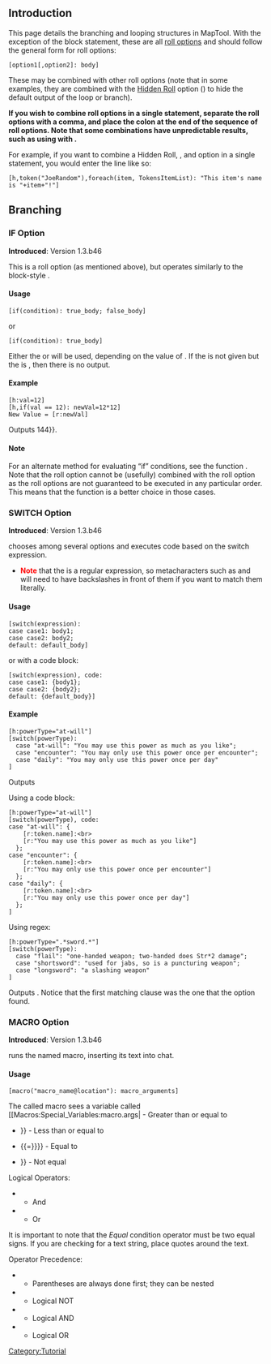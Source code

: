 Introduction
------------

This page details the branching and looping structures in MapTool. With the exception of the block statement, these are all [roll options](Macros:Roll:types "wikilink") and should follow the general form for roll options:

``` mtmacro
[option1[,option2]: body]
```

These may be combined with other roll options (note that in some examples, they are combined with the [Hidden Roll](Macros:Roll:types#.5B_.5D_Hidden_Rolls "wikilink") option () to hide the default output of the loop or branch).

**If you wish to combine roll options in a single statement, separate the roll options with a comma, and place the colon at the end of the sequence of roll options. Note that some combinations have unpredictable results, such as using with .**

For example, if you want to combine a Hidden Roll, , and option in a single statement, you would enter the line like so:

``` mtmacro
[h,token("JoeRandom"),foreach(item, TokensItemList): "This item's name is "+item+"!"]
```

Branching
---------

### IF Option

**Introduced**: Version 1.3.b46

This is a roll option (as mentioned above), but operates similarly to the block-style .

#### Usage

``` mtmacro
[if(condition): true_body; false_body]
```

or

``` mtmacro
[if(condition): true_body]
```

Either the or will be used, depending on the value of . If the is not given but the is , then there is no output.

#### Example

``` mtmacro
[h:val=12]
[h,if(val == 12): newVal=12*12]
New Value = [r:newVal]
```

Outputs 144}}.

#### Note

For an alternate method for evaluating “if” conditions, see the function . Note that the roll option cannot be (usefully) combined with the roll option as the roll options are not guaranteed to be executed in any particular order. This means that the function is a better choice in those cases.

### SWITCH Option

**Introduced**: Version 1.3.b46

chooses among several options and executes code based on the switch expression.

-   **<span style="color: #FF0000;">Note</span>** that the is a regular expression, so metacharacters such as and will need to have backslashes in front of them if you want to match them literally.

#### Usage

``` mtmacro
[switch(expression):
case case1: body1;
case case2: body2;
default: default_body]
```

or with a code block:

``` mtmacro
[switch(expression), code:
case case1: {body1};
case case2: {body2};
default: {default_body}]
```

#### Example

``` mtmacro
[h:powerType="at-will"]
[switch(powerType):
  case "at-will": "You may use this power as much as you like";
  case "encounter": "You may only use this power once per encounter";
  case "daily": "You may only use this power once per day"
]
```

Outputs

Using a code block:

``` mtmacro
[h:powerType="at-will"]
[switch(powerType), code:
case "at-will": {
    [r:token.name]:<br>
    [r:"You may use this power as much as you like"]
  };
case "encounter": {
    [r:token.name]:<br>
    [r:"You may only use this power once per encounter"]
  };
case "daily": {
    [r:token.name]:<br>
    [r:"You may only use this power once per day"]
  };
]
```

Using regex:

``` mtmacro
[h:powerType=".*sword.*"]
[switch(powerType):
  case "flail": "one-handed weapon; two-handed does Str*2 damage";
  case "shortsword": "used for jabs, so is a puncturing weapon";
  case "longsword": "a slashing weapon"
]
```

Outputs . Notice that the first matching clause was the one that the option found.

### MACRO Option

**Introduced**: Version 1.3.b46

runs the named macro, inserting its text into chat.

#### Usage

``` mtmacro
[macro("macro_name@location"): macro_arguments]
```

The called macro sees a variable called \[\[Macros:Special_Variables:macro.args| - Greater than or equal to

-   }} - Less than or equal to

-   {{=}}}} - Equal to

-   }} - Not equal

Logical Operators:

-   - And

-   - Or

It is important to note that the *Equal* condition operator must be two equal signs. If you are checking for a text string, place quotes around the text.

Operator Precedence:

-   - Parentheses are always done first; they can be nested

-   - Logical NOT

-   - Logical AND

-   - Logical OR

<Category:Tutorial>